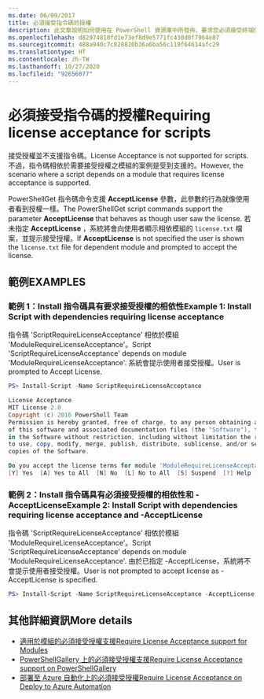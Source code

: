 ```yaml
---
ms.date: 06/09/2017
title: 必須接受指令碼的授權
description: 此文章說明如何使用在 PowerShell 資源庫中所發佈、要求您必須接受終端使用者授權的指令碼。
ms.openlocfilehash: d82974810fd1e73ef8d9e5771fc430d0f7964e87
ms.sourcegitcommit: 488a940c7c828820b36a6ba56c119f64614afc29
ms.translationtype: HT
ms.contentlocale: zh-TW
ms.lasthandoff: 10/27/2020
ms.locfileid: "92656077"
---
```

# <a name="requiring-license-acceptance-for-scripts"></a><span data-ttu-id="16f75-103">必須接受指令碼的授權</span><span class="sxs-lookup"><span data-stu-id="16f75-103">Requiring license acceptance for scripts</span></span>

<span data-ttu-id="16f75-104">接受授權並不支援指令碼。</span><span class="sxs-lookup"><span data-stu-id="16f75-104">License Acceptance is not supported for scripts.</span></span> <span data-ttu-id="16f75-105">不過，指令碼相依於需要接受授權之模組的案例是受到支援的。</span><span class="sxs-lookup"><span data-stu-id="16f75-105">However, the scenario where a script depends on a module that requires license acceptance is supported.</span></span>

<span data-ttu-id="16f75-106">PowerShellGet 指令碼命令支援 **AcceptLicense** 參數，此參數的行為就像使用者看到授權一樣。</span><span class="sxs-lookup"><span data-stu-id="16f75-106">The PowerShellGet script commands support the parameter **AcceptLicense** that behaves as though user saw the license.</span></span> <span data-ttu-id="16f75-107">若未指定 **AcceptLicense** ，系統將會向使用者顯示相依模組的 `license.txt` 檔案，並提示接受授權。</span><span class="sxs-lookup"><span data-stu-id="16f75-107">If **AcceptLicense** is not specified the user is shown the `license.txt` file for dependent module and prompted to accept the license.</span></span>

## <a name="examples"></a><span data-ttu-id="16f75-108">範例</span><span class="sxs-lookup"><span data-stu-id="16f75-108">EXAMPLES</span></span>

### <a name="example-1-install-script-with-dependencies-requiring-license-acceptance"></a><span data-ttu-id="16f75-109">範例 1：Install 指令碼具有要求接受授權的相依性</span><span class="sxs-lookup"><span data-stu-id="16f75-109">Example 1: Install Script with dependencies requiring license acceptance</span></span>

<span data-ttu-id="16f75-110">指令碼 'ScriptRequireLicenseAcceptance' 相依於模組 'ModuleRequireLicenseAcceptance'。</span><span class="sxs-lookup"><span data-stu-id="16f75-110">Script 'ScriptRequireLicenseAcceptance' depends on module 'ModuleRequireLicenseAcceptance'.</span></span> <span data-ttu-id="16f75-111">系統會提示使用者接受授權。</span><span class="sxs-lookup"><span data-stu-id="16f75-111">User is prompted to Accept License.</span></span>

```PowerShell
PS> Install-Script -Name ScriptRequireLicenseAcceptance

License Acceptance
MIT License 2.0
Copyright (c) 2016 PowerShell Team
Permission is hereby granted, free of charge, to any person obtaining a copy
of this software and associated documentation files (the "Software"), to deal
in the Software without restriction, including without limitation the rights
to use, copy, modify, merge, publish, distribute, sublicense, and/or sell
copies of the Software.

Do you accept the license terms for module 'ModuleRequireLicenseAcceptance'.
[Y] Yes  [A] Yes to All  [N] No  [L] No to All  [S] Suspend  [?] Help (default is "N"):
```

### <a name="example-2-install-script-with-dependencies-requiring-license-acceptance-and--acceptlicense"></a><span data-ttu-id="16f75-112">範例 2：Install 指令碼具有必須接受授權的相依性和 -AcceptLicense</span><span class="sxs-lookup"><span data-stu-id="16f75-112">Example 2: Install Script with dependencies requiring license acceptance and -AcceptLicense</span></span>

<span data-ttu-id="16f75-113">指令碼 'ScriptRequireLicenseAcceptance' 相依於模組 'ModuleRequireLicenseAcceptance'。</span><span class="sxs-lookup"><span data-stu-id="16f75-113">Script 'ScriptRequireLicenseAcceptance' depends on module 'ModuleRequireLicenseAcceptance'.</span></span> <span data-ttu-id="16f75-114">由於已指定 -AcceptLicense，系統將不會提示使用者接受授權。</span><span class="sxs-lookup"><span data-stu-id="16f75-114">User is not prompted to accept license as -AcceptLicense is specified.</span></span>

```PowerShell
PS> Install-Script -Name ScriptRequireLicenseAcceptance -AcceptLicense
```

## <a name="more-details"></a><span data-ttu-id="16f75-115">其他詳細資訊</span><span class="sxs-lookup"><span data-stu-id="16f75-115">More details</span></span>

- [<span data-ttu-id="16f75-116">適用於模組的必須接受授權支援</span><span class="sxs-lookup"><span data-stu-id="16f75-116">Require License Acceptance support for Modules</span></span>](module-license-acceptance.md)
- [<span data-ttu-id="16f75-117">PowerShellGallery 上的必須接受授權支援</span><span class="sxs-lookup"><span data-stu-id="16f75-117">Require License Acceptance support on PowerShellGallery</span></span>](../how-to/working-with-packages/packages-that-require-license-acceptance.md)
- [<span data-ttu-id="16f75-118">部署至 Azure 自動化上的必須接受授權</span><span class="sxs-lookup"><span data-stu-id="16f75-118">Require License Acceptance on Deploy to Azure Automation</span></span>](../how-to/working-with-packages/deploy-to-azure-automation.md)
